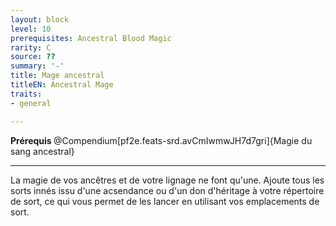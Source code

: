 ```yaml
---
layout: block
level: 10
prerequisites: Ancestral Blood Magic
rarity: C
source: ??
summary: '-'
title: Mage ancestral
titleEN: Ancestral Mage
traits:
- general

---
```


<p><strong>Prérequis </strong>@Compendium[pf2e.feats-srd.avCmIwmwJH7d7gri]{Magie du sang ancestral}</p>
<hr>
<p>La magie de vos ancêtres et de votre lignage ne font qu'une. Ajoute tous les sorts innés issu d'une acsendance ou d'un don d'héritage à votre répertoire de sort, ce qui vous permet de les lancer en utilisant vos emplacements de sort.</p>
